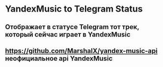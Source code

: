 # YandexMusic to Telegram Status

## Отображает в статусе Telegram тот трек, который сейчас играет в YandexMusic

## https://github.com/MarshalX/yandex-music-api неофициальное api YandexMusic
